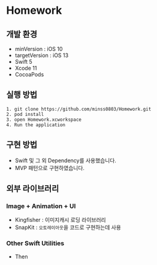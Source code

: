 # Homework

## 개발 환경
- minVersion : iOS 10
- targetVersion : iOS 13
- Swift 5
- Xcode 11
- CocoaPods

## 실행 방법
```
1. git clone https://github.com/minss0803/Homework.git
2. pod install
3. open Homework.xcworkspace
4. Run the application
```

## 구현 방법
- Swift 및 그 외 Dependency를 사용했습니다.
- MVP 패턴으로 구현하였습니다.

## 외부 라이브러리

### Image + Animation + UI
- Kingfisher : 이미지캐시 로딩 라이브러리
- SnapKit : `오토레이아웃`을 코드로 구현하는데 사용

### Other Swift Utilities
- Then

